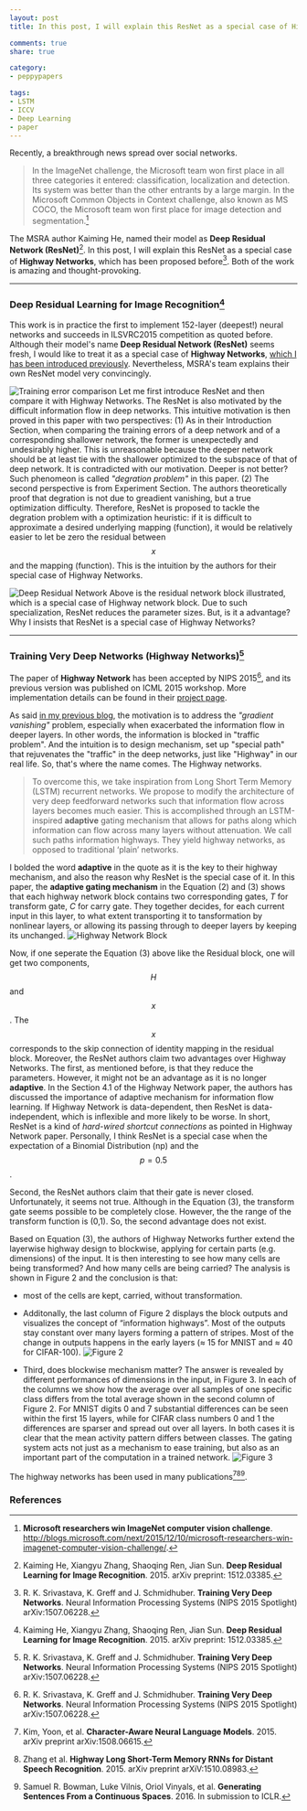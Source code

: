 ```yaml
---
layout: post
title: In this post, I will explain this ResNet as a special case of Highway Networks, which has been proposed before. Both of the work is amazing and thought-provoking.

comments: true
share: true

category:
- peppypapers

tags:
- LSTM
- ICCV
- Deep Learning
- paper
---
```


Recently, a breakthrough news spread over social networks.

> In the ImageNet challenge, the Microsoft team won first place in all three categories it entered: classification, localization and detection. Its system was better than the other entrants by a large margin. In the Microsoft Common Objects in Context challenge, also known as MS COCO, the Microsoft team won first place for image detection and segmentation.[^1]

The MSRA author Kaiming He, named their model as **Deep Residual Network (ResNet)**[^2]. In this post, I will explain this ResNet as a special case of **Highway Networks**, which has been proposed before[^3]. Both of the work is amazing and thought-provoking.



-------------------

### Deep Residual Learning for Image Recognition[^2]

This work is in practice the first to implement 152-layer (deepest!) neural networks and succeeds in ILSVRC2015 competition as quoted before. Although their model's name **Deep Residual Network (ResNet)** seems fresh, I would like to treat it as a special case of **Highway Networks**, [which I has been introduced previously](http://yanran.li/peppypapers/2015/11/28/improving-information-flow-in-recurrent-networks.html). Nevertheless, MSRA's team explains their own ResNet model very convincingly.

![Training error comparison](/images/resnet_1.png)
Let me first introduce ResNet and then compare it with Highway Networks. The ResNet is also motivated by the difficult information flow in deep networks. This intuitive motivation is then proved in this paper with two perspectives: (1) As in their Introduction Section, when comparing the training errors of a deep network and of a corresponding shallower network, the former is unexpectedly and undesirably higher. This is unreasonable because the deeper network should be at least tie with the shallower optimized to the subspace of that of deep network. It is contradicted with our motivation. Deeper is not better? Such phenomeon is called *"degration problem"* in this paper. (2) The second perspective is from Experiment Section. The authors theoretically proof that degration is not due to greadient vanishing, but a true optimization difficulty. Therefore, ResNet is proposed to tackle the degration problem with a optimization heuristic: if it is difficult to approximate a desired underlying mapping (function), it would be relatively easier to let be zero the residual between $$x$$ and the mapping (function). This is the intuition by the authors for their special case of Highway Networks.

![Deep Residual Network](/images/resnet_2.png)
Above is the residual network block illustrated, which is a special case of Highway network block. Due to such specialization, ResNet reduces the parameter sizes. But, is it a advantage? Why I insists that ResNet is a special case of Highway Networks? 

---------------------------- 

### Training Very Deep Networks (Highway Networks)[^3]

The paper of **Highway Network** has been accepted by NIPS 2015[^3], and its previous version was published  on ICML 2015 workshop. More implementation details can be found in their [project page](http://people.idsia.ch/~rupesh/very_deep_learning/).

As said [in my previous blog](http://yanran.li/peppypapers/2015/11/28/improving-information-flow-in-recurrent-networks.html), the motivation is to address the *"gradient vanishing"* problem, especially when exacerbated the information flow in deeper layers. In other words, the information is blocked in "traffic problem". And the intuition is to design mechanism, set up "special path" that rejuvenates the "traffic" in the deep networks, just like "Highway" in our real life. So, that's where the name comes. The Highway networks.

> To overcome this, we take inspiration from Long Short Term Memory (LSTM) recurrent networks. We propose to modify the architecture of very deep feedforward networks such that information flow across layers becomes much easier. This is accomplished through an LSTM-inspired **adaptive** gating mechanism that allows for paths along which information can flow across many layers without attenuation. We call such paths information highways. They yield highway networks, as opposed to traditional ‘plain’ networks.

I bolded the word **adaptive** in the quote as it is the key to their highway mechanism, and also the reason why ResNet is the special case of it. In this paper, the **adaptive gating mechanism** in the Equation (2) and (3) shows that each highway network block contains two corresponding gates, *T* for transform gate, *C* for carry gate. They together decides, for each current input in this layer, to what extent transporting it to tansformation by nonlinear layers, or allowing its passing through to deeper layers by keeping its unchanged. ![Highway Network Block](/images/resnet_3.png)

Now, if one seperate the Equation (3) above like the Residual block, one will get two components, $$H$$ and $$x$$. The $$x$$ corresponds to the skip connection of identity mapping in the residual block. Moreover, the ResNet authors claim two advantages over Highway Networks. The first, as mentioned before, is that they reduce the parameters. However, it might not be an advantage as it is no longer **adaptive**. In the Section 4.1 of the Highway Network paper, the authors has discussed the importance of adaptive mechanism for information flow learning. If Highway Network is data-dependent, then ResNet is data-independent, which is inflexible and more likely to be worse. In short, ResNet is a kind of *hard-wired shortcut connections* as pointed in Highway Network paper. Personally, I think ResNet is a special case when the expectation of a Binomial Distribution (np) and the $$p=0.5$$.

Second, the ResNet authors claim that their gate is never closed. Unfortunately, it seems not true. Although in the Equation (3), the transform gate seems possible to be completely close. However, the the range of the transform function is (0,1). So, the second advantage does not exist.

Based on Equation (3), the authors of Highway Networks further extend the layerwise highway design to blockwise, applying for certain parts (e.g. dimensions) of the input. It is then interesting to see how many cells are being transformed? And how many cells are being carried? The analysis is shown in Figure 2 and the conclusion is that:

- most of the cells are kept, carried, without transformation. 

- Additonally, the last column of Figure 2 displays the block outputs and visualizes the concept of “information highways”. Most of the outputs stay constant over many layers forming a pattern of stripes. Most of the change in outputs happens in the early layers (≈ 15 for MNIST and ≈ 40 for CIFAR-100).
	![Figure 2](/images/infoflow_1.png)

-  Third, does blockwise mechanism matter? The answer is revealed by different performances of dimensions in the input, in Figure 3. In each of the columns we show how the average over all samples of one specific class differs from the total average shown in the second column of Figure 2. For MNIST digits 0 and 7 substantial differences can be seen within the first 15 layers, while for CIFAR class numbers 0 and 1 the differences are sparser and spread out over all layers. In both cases it is clear that the mean activity pattern differs between classes. The gating system acts not just as a mechanism to ease training, but also as an important part of the computation in a trained network.
	![Figure 3](/images/infoflow_2.png)

The highway networks has been used in many publications[^4][^5][^6].



### References
[^1]: **Microsoft researchers win ImageNet computer vision challenge**. http://blogs.microsoft.com/next/2015/12/10/microsoft-researchers-win-imagenet-computer-vision-challenge/.
[^2]: Kaiming He, Xiangyu Zhang, Shaoqing Ren, Jian Sun. **Deep Residual Learning for Image Recognition**. 2015. arXiv preprint: 1512.03385. 
[^3]: R. K. Srivastava, K. Greff and J. Schmidhuber. **Training Very Deep Networks**. Neural Information Processing Systems (NIPS 2015 Spotlight) arXiv:1507.06228.
[^4]: Kim, Yoon, et al. **Character-Aware Neural Language Models**. 2015. arXiv preprint arXiv:1508.06615.
[^5]: Zhang et al. **Highway Long Short-Term Memory RNNs for Distant Speech Recognition**. 2015. arXiv preprint arXiV:1510.08983.
[^6]: Samuel R. Bowman, Luke Vilnis, Oriol Vinyals, et al. **Generating Sentences From a Continuous Spaces**. 2016. In submission to ICLR.

